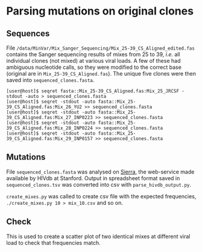 # Parsing mutations on original clones

## Sequences
File `/data/MinVar/Mix_Sanger_Sequencing/Mix_25-39_CS_Aligned_edited.fas`
contains the Sanger sequencing results of mixes from 25 to 39, _i.e._ all
individual clones (not mixed) at various viral loads. A few of these had
ambiguous nucleotide calls, so they were modified to the correct base
(original are in `Mix_25-39_CS_Aligned.fas`). The unique five clones were then
saved into `sequenced_clones.fasta`.

	[user@host]$ seqret fasta::Mix_25-39_CS_Aligned.fas:Mix_25_JRCSF -stdout -auto > sequenced_clones.fasta
	[user@host]$ seqret -stdout -auto fasta::Mix_25-39_CS_Aligned.fas:Mix_26_YU2 >> sequenced_clones.fasta
	[user@host]$ seqret -stdout -auto fasta::Mix_25-39_CS_Aligned.fas:Mix_27_INP0223 >> sequenced_clones.fasta
	[user@host]$ seqret -stdout -auto fasta::Mix_25-39_CS_Aligned.fas:Mix_28_INP0224 >> sequenced_clones.fasta
	[user@host]$ seqret -stdout -auto fasta::Mix_25-39_CS_Aligned.fas:Mix_29_INP0157 >> sequenced_clones.fasta

## Mutations
File `sequenced_clones.fasta` was analysed on
[Sierra](http://sierra2.stanford.edu/sierra/servlet/JSierra?action=sequenceInput),
the web-service made available by HIVdb at Stanford. Output in spreadsheet
format saved in `sequenced_clones.tsv` was converted into csv with `parse_hivdb_output.py`.

`create_mixes.py` was called to create csv file with the expected frequencies,
`./create_mixes.py 10 > mix_10.csv` and so on.

## Check
This is used to create a scatter plot of two identical mixes at different viral
load to check that frequencies match.
